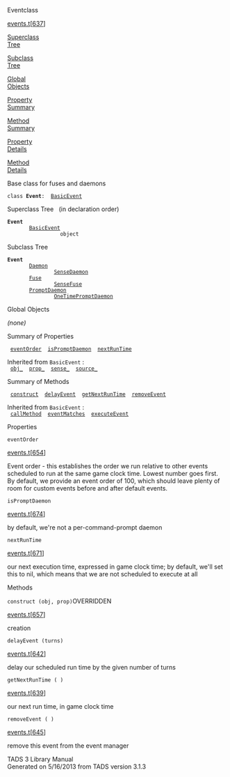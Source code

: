 <span class="title">Event</span><span class="type">class</span>

[events.t](../file/events.t.html)\[[637](../source/events.t.html#637)\]

[Superclass  
Tree](#_SuperClassTree_)

[Subclass  
Tree](#_SubClassTree_)

[Global  
Objects](#_ObjectSummary_)

[Property  
Summary](#_PropSummary_)

[Method  
Summary](#_MethodSummary_)

[Property  
Details](#_Properties_)

[Method  
Details](#_Methods_)

<div class="fdesc">

Base class for fuses and daemons

`class `**`Event`**` :   `[`BasicEvent`](../object/BasicEvent.html)

</div>

<span id="_SuperClassTree_"></span>

<div class="mjhd">

<span class="hdln">Superclass Tree</span>   (in declaration order)

</div>

**`Event`**  
`         `[`BasicEvent`](../object/BasicEvent.html)  
`                 object`  
<span id="_SubClassTree_"></span>

<div class="mjhd">

<span class="hdln">Subclass Tree</span>  

</div>

**`Event`**  
`         `[`Daemon`](../object/Daemon.html)  
`                 `[`SenseDaemon`](../object/SenseDaemon.html)  
`         `[`Fuse`](../object/Fuse.html)  
`                 `[`SenseFuse`](../object/SenseFuse.html)  
`         `[`PromptDaemon`](../object/PromptDaemon.html)  
`                 `[`OneTimePromptDaemon`](../object/OneTimePromptDaemon.html)  
<span id="_ObjectSummary_"></span>

<div class="mjhd">

<span class="hdln">Global Objects</span>  

</div>

*(none)* <span id="_PropSummary_"></span>

<div class="mjhd">

<span class="hdln">Summary of Properties</span>  

</div>

` `[`eventOrder`](#eventOrder)`  `[`isPromptDaemon`](#isPromptDaemon)`  `[`nextRunTime`](#nextRunTime)`  `

Inherited from `BasicEvent` :  
` `[`obj_`](../object/BasicEvent.html#obj_)`  `[`prop_`](../object/BasicEvent.html#prop_)`  `[`sense_`](../object/BasicEvent.html#sense_)`  `[`source_`](../object/BasicEvent.html#source_)`  `

<span id="_MethodSummary_"></span>

<div class="mjhd">

<span class="hdln">Summary of Methods</span>  

</div>

` `[`construct`](#construct)`  `[`delayEvent`](#delayEvent)`  `[`getNextRunTime`](#getNextRunTime)`  `[`removeEvent`](#removeEvent)`  `

Inherited from `BasicEvent` :  
` `[`callMethod`](../object/BasicEvent.html#callMethod)`  `[`eventMatches`](../object/BasicEvent.html#eventMatches)`  `[`executeEvent`](../object/BasicEvent.html#executeEvent)`  `

<span id="_Properties_"></span>

<div class="mjhd">

<span class="hdln">Properties</span>  

</div>

<span id="eventOrder"></span>

`eventOrder`

[events.t](../file/events.t.html)\[[654](../source/events.t.html#654)\]

<div class="desc">

Event order - this establishes the order we run relative to other events
scheduled to run at the same game clock time. Lowest number goes first.
By default, we provide an event order of 100, which should leave plenty
of room for custom events before and after default events.

</div>

<span id="isPromptDaemon"></span>

`isPromptDaemon`

[events.t](../file/events.t.html)\[[674](../source/events.t.html#674)\]

<div class="desc">

by default, we're not a per-command-prompt daemon

</div>

<span id="nextRunTime"></span>

`nextRunTime`

[events.t](../file/events.t.html)\[[671](../source/events.t.html#671)\]

<div class="desc">

our next execution time, expressed in game clock time; by default, we'll
set this to nil, which means that we are not scheduled to execute at all

</div>

<span id="_Methods_"></span>

<div class="mjhd">

<span class="hdln">Methods</span>  

</div>

<span id="construct"></span>

`construct (obj, prop)`<span class="rem">OVERRIDDEN</span>

[events.t](../file/events.t.html)\[[657](../source/events.t.html#657)\]

<div class="desc">

creation

</div>

<span id="delayEvent"></span>

`delayEvent (turns)`

[events.t](../file/events.t.html)\[[642](../source/events.t.html#642)\]

<div class="desc">

delay our scheduled run time by the given number of turns

</div>

<span id="getNextRunTime"></span>

`getNextRunTime ( )`

[events.t](../file/events.t.html)\[[639](../source/events.t.html#639)\]

<div class="desc">

our next run time, in game clock time

</div>

<span id="removeEvent"></span>

`removeEvent ( )`

[events.t](../file/events.t.html)\[[645](../source/events.t.html#645)\]

<div class="desc">

remove this event from the event manager

</div>

<div class="ftr">

TADS 3 Library Manual  
Generated on 5/16/2013 from TADS version 3.1.3

</div>
